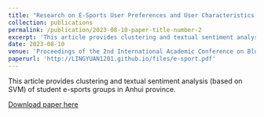 ```yaml
---
title: "Research on E-Sports User Preferences and User Characteristics of Student Groups in Anhui Province"
collection: publications
permalink: /publication/2023-08-10-paper-title-number-2
excerpt: 'This article provides clustering and textual sentiment analysis (based on SVM) of student e-sports groups in Anhui province.'
date: 2023-08-10
venue: 'Proceedings of the 2nd International Academic Conference on Blockchain, Information Technology and Smart Finance (ICBIS 2023)'
paperurl: 'http://LINGYUAN1201.github.io/files/e-sport.pdf'
---
```

This article provides clustering and textual sentiment analysis (based on SVM) of student e-sports groups in Anhui province.

[Download paper here](http://LINGYUAN1201.github.io/files/e-sport.pdf)
